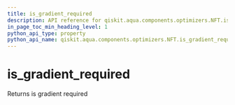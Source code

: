 ```yaml
---
title: is_gradient_required
description: API reference for qiskit.aqua.components.optimizers.NFT.is_gradient_required
in_page_toc_min_heading_level: 1
python_api_type: property
python_api_name: qiskit.aqua.components.optimizers.NFT.is_gradient_required
---
```


# is\_gradient\_required

Returns is gradient required

